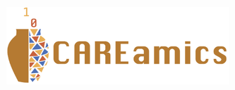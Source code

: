 <p align="center">
    <img src="https://github.com/CAREamics/.github/blob/main/profile/images/banner_careamics.png">
</p>

